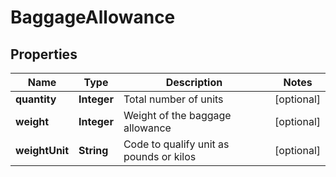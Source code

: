 # BaggageAllowance

## Properties
Name | Type | Description | Notes
------------ | ------------- | ------------- | -------------
**quantity** | **Integer** | Total number of units |  [optional]
**weight** | **Integer** | Weight of the baggage allowance |  [optional]
**weightUnit** | **String** | Code to qualify unit as pounds or kilos |  [optional]
